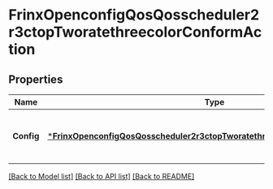 # FrinxOpenconfigQosQosscheduler2r3ctopTworatethreecolorConformAction

## Properties
Name | Type | Description | Notes
------------ | ------------- | ------------- | -------------
**Config** | [***FrinxOpenconfigQosQosscheduler2r3ctopTworatethreecolorConformactionConfig**](frinx.openconfig.qos.qosscheduler2r3ctop.tworatethreecolor.conformaction.Config.md) | Optional[Configuration parameters for the conform action of a 2r3c policer.] REF:Optional.empty | [optional] [default to null]

[[Back to Model list]](../README.md#documentation-for-models) [[Back to API list]](../README.md#documentation-for-api-endpoints) [[Back to README]](../README.md)


